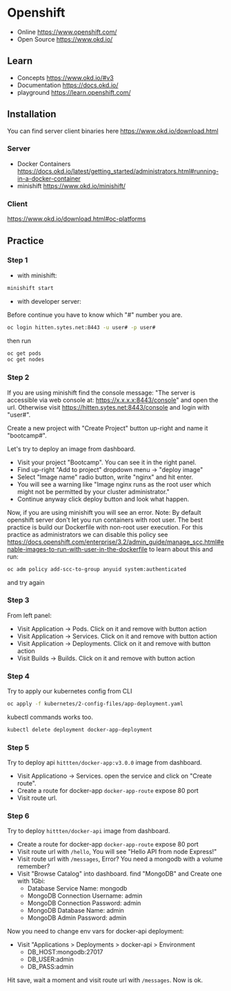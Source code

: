 # Openshift
- Online https://www.openshift.com/
- Open Source https://www.okd.io/

## Learn
- Concepts https://www.okd.io/#v3
- Documentation https://docs.okd.io/
- playground https://learn.openshift.com/ 

## Installation
You can find server client binaries here https://www.okd.io/download.html

### Server
- Docker Containers https://docs.okd.io/latest/getting_started/administrators.html#running-in-a-docker-container
- minishift https://www.okd.io/minishift/

### Client
https://www.okd.io/download.html#oc-platforms

## Practice
### Step 1
- with minishift: 
```bash
minishift start
```

- with developer server:

Before continue you have to know which "#" number you are.
```bash
oc login hitten.sytes.net:8443 -u user# -p user#
```

then run 
```bash
oc get pods
oc get nodes
```

### Step 2
If you are using minishift find the console message: "The server is accessible via web console at: https://x.x.x.x:8443/console" and open the url.
Otherwise visit https://hitten.sytes.net:8443/console and login with "user#".

Create a new project with "Create Project" button up-right and name it "bootcamp#".

Let's try to deploy an image from dashboard. 
- Visit your project "Bootcamp". You can see it in the right panel.
- Find up-right "Add to project" dropdown menu -> "deploy image"
- Select "Image name" radio button, write "nginx" and hit enter.
- You will see a warning like "Image nginx runs as the root user which might not be permitted by your cluster administrator."
- Continue anyway click deploy button and look what happen. 

Now, if you are using minishift you will see an error. Note: By default openshift server don't let you run containers with root user.
The best practice is build our Dockerfile with non-root user execution.
For this practice as administrators we can disable this policy see https://docs.openshift.com/enterprise/3.2/admin_guide/manage_scc.html#enable-images-to-run-with-user-in-the-dockerfile 
to learn about this and run:
```bash
oc adm policy add-scc-to-group anyuid system:authenticated
```
and try again

### Step 3
From left panel:
- Visit Application -> Pods. Click on it and remove with button action
- Visit Application -> Services. Click on it and remove with button action
- Visit Application -> Deployments. Click on it and remove with button action
- Visit Builds -> Builds. Click on it and remove with button action

### Step 4
Try to apply our kubernetes config from CLI
```bash
oc apply -f kubernetes/2-config-files/app-deployment.yaml
```
kubectl commands works too.
```bash
kubectl delete deployment docker-app-deployment
```

### Step 5
Try to deploy api `hittten/docker-app:v3.0.0` image from dashboard.
- Visit Applicationo -> Services. open the service and click on "Create route".
- Create a route for docker-app `docker-app-route` expose 80 port
- Visit route url.

### Step 6
Try to deploy `hittten/docker-api` image from dashboard.
- Create a route for docker-app `docker-app-route` expose 80 port
- Visit route url with `/hello`, You will see "Hello API from node Express!"
- Visit route url with `/messages`, Error? You need a mongodb with a volume remember?
- Visit "Browse Catalog" into dashboard. find "MongoDB" and Create one with 1Gbi:
  * Database Service Name: mongodb
  * MongoDB Connection Username: admin
  * MongoDB Connection Password: admin
  * MongoDB Database Name: admin
  * MongoDB Admin Password: admin

Now you need to change env vars for docker-api deployment:
- Visit "Applications > Deployments > docker-api > Environment
  * DB_HOST:mongodb:27017
  * DB_USER:admin
  * DB_PASS:admin
  
Hit save, wait a moment and visit route url with `/messages`. Now is ok.

